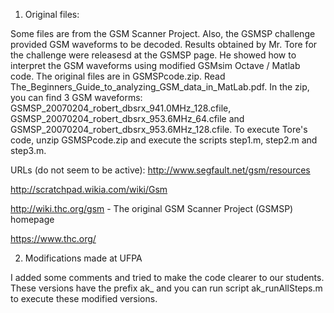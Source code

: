1) Original files:
 
Some files are from the GSM Scanner Project. Also, the GSMSP challenge provided GSM waveforms to be decoded. Results obtained by Mr. Tore for the challenge were releasesd at the GSMSP page. He showed how to interpret the GSM waveforms using modified GSMsim Octave / Matlab code. The original files are in GSMSPcode.zip.  Read The_Beginners_Guide_to_analyzing_GSM_data_in_MatLab.pdf.
In the zip, you can find 3 GSM waveforms: GSMSP_20070204_robert_dbsrx_941.0MHz_128.cfile, GSMSP_20070204_robert_dbsrx_953.6MHz_64.cfile and GSMSP_20070204_robert_dbsrx_953.6MHz_128.cfile. To execute Tore's code, unzip GSMSPcode.zip and execute the scripts step1.m, step2.m and step3.m.

URLs (do not seem to be active):
http://www.segfault.net/gsm/resources  

http://scratchpad.wikia.com/wiki/Gsm 

http://wiki.thc.org/gsm - The original GSM Scanner Project (GSMSP) homepage

https://www.thc.org/

2) Modifications made at UFPA

I added some comments and tried to make the code clearer to our students. These versions have the prefix ak_ and you can run script ak_runAllSteps.m to execute these modified versions.
